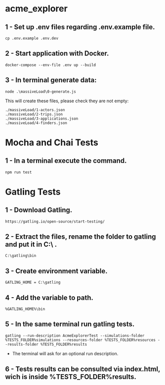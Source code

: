 # acme_explorer

## 1 - Set up .env files regarding .env.example file.

    cp .env.example .env.dev

## 2 - Start application with Docker.

    docker-compose --env-file .env up --build 

## 3 - In terminal generate data: 

    node .\massiveLoad\0-generate.js

This will create these files, please check they are not empty:

    ./massiveLoad/1-actors.json
    ./massiveLoad/2-trips.json
    ./massiveLoad/3-applications.json
    ./massiveLoad/4-finders.json


# Mocha and Chai Tests

## 1 - In a terminal execute the command.

    npm run test

# Gatling Tests

## 1 - Download Gatling.

    https://gatling.io/open-source/start-testing/

## 2 - Extract the files, rename the folder to gatling and put it in C:\ . 

    C:\gatling\bin

## 3 - Create environment variable.

    GATLING_HOME = C:\gatling

## 4 - Add the variable to path.
    
    %GATLING_HOME%\bin

## 5 - In the same terminal run gatling tests.
    
    gatling --run-description AcmeExplorerTest --simulations-folder %TESTS_FOLDER%simulations --resources-folder %TESTS_FOLDER%resources --results-folder %TESTS_FOLDER%results

 - The terminal will ask for an optional run description.

## 6 - Tests results can be consulted via index.html, wich is inside %TESTS_FOLDER%results.